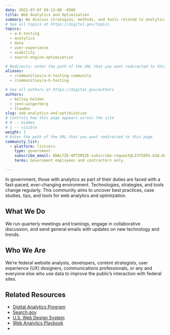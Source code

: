 ```yaml
---
date: 2021-07-07 09:13:00 -0500
title: Web Analytics and Optimization
summary: We discuss strategies, methods, and tools related to analytics, A/B testing, search engine optimization (SEO), and other topics to help the federal government improve web experiences for users.
# See all topics at https://digital.gov/topics
topics:
  - a-b-testing
  - analytics
  - data
  - user-experience
  - usability
  - search-engine-optimization

# Redirects: enter the path of the URL that you want redirected to this page
aliases:
  - /communities/a-b-testing-community
  - /communities/a-b-testing

# See all authors at https://digital.gov/authors
authors:
  - kelley-holden
  - jenn-wingerberg
  - tlowden
slug: web-analytics-and-optimization
# Controls how this page appears across the site
# 0 -- hidden
# 1 -- visible
weight: 1
# Enter the path of the URL that you want redirected to this page
community_list:
  - platform: listserv
    type: government
    subscribe_email: ANALYZE-OPTIMIZE-subscribe-request@LISTSERV.GSA.GOV
    terms: Government employees and contractors only.

---
```


In government, those with analytics as part of their duties are faced with a fast-paced, ever-changing environment. Technologies, strategies, and tools change regularly. This community aims to uncover best practices, case studies, tips, and tools for web analytics and optimization.

## What We Do

We run quarterly meetings and trainings, engage in collaborative discussion, and send general emails with updates on new technology and trends.

## Who We Are

We’re federal website analysts, developers, content strategists, user experience (UX) designers, communications professionals, or any and everyone else who use data to improve the public’s interaction with federal sites.

## Related Resources

* [Digital Analytics Program](https://digital.gov/guides/dap/)
* [Search.gov](https://search.gov/)
* [U.S. Web Design System](https://designsystem.digital.gov/)
* [Web Analytics Playbook](https://digital.gov/guides/web-analytics-playbook/)
* 
